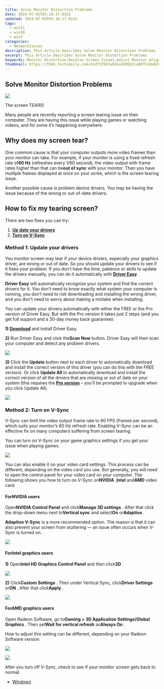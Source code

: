 ```yaml
---
title: Solve Monitor Distortion Problems
date: 2024-07-02T03:18:17.015Z
updated: 2024-07-03T03:18:17.015Z
tags:
  - win11
  - win10
  - win7
categories:
  - NetworkIssues
description: This Article Describes Solve Monitor Distortion Problems
excerpt: This Article Describes Solve Monitor Distortion Problems
keywords: Monitor Distortion,Resolve Screen Issues,Adjust Monitor Alignment,Calibrate Screen Resolution,Monitor Color Correction,Correct Screen Skew,Fix LCD Display Issues
thumbnail: https://thmb.techidaily.com/41df33583a82ea2d9923ca08fb1de828ddad2dc59980553349e15164e2adbb30.jpg
---
```


## Solve Monitor Distortion Problems

![](https://images.drivereasy.com/wp-content/uploads/2018/01/img_5a7197cde679b.jpg)

 The screen TEARS!

 Many people are recently reporting a screen tearing issue on their computer. They are having this issue while playing games or watching videos, and for some it’s happening everywhere.

## Why does my screen tear?

 One common cause is that your computer outputs more video frames than your monitor can take. For example, if your monitor is using a fixed refresh rate of**60 Hz** (refreshes every 1/60 second), the video output with frame rates higher than that can be**out of sync** with your monitor. Then you have multiple frames displayed at once on your scree, which is the screen tearing issue.

 Another possible cause is problem device drivers. You may be having the issue because of the wrong or out-of-date drivers.

## How to fix my tearing screen?

There are two fixes you can try:

1. [**Up** **date your drivers**](#a)
2. [**Turn on V-Sync**](#b)

### Method 1: Update your drivers

 You monitor screen may tear if your device drivers, especially your graphics driver, are wrong or out of date. So you should update your drivers to see if it fixes your problem. If you don’t have the time, patience or skills to update the drivers manually, you can do it automatically with **[Driver Easy](https://tools.techidaily.com/drivereasy/download/)**  .

**Driver Easy** will automatically recognize your system and find the correct drivers for it. You don’t need to know exactly what system your computer is running, you don’t need to risk downloading and installing the wrong driver, and you don’t need to worry about making a mistake when installing.

 You can update your drivers automatically with either the FREE or the Pro version of Driver Easy. But with the Pro version it takes just 2 steps (and you get full support and a 30-day money back guarantee):

 **1) [Download](https://tools.techidaily.com/drivereasy/download/)**  and install Driver Easy.

**2)** Run Driver Easy and click the**Scan Now** button. Driver Easy will then scan your computer and detect any problem drivers.

![](https://images.drivereasy.com/wp-content/uploads/2018/01/img_5a713a84159a4.png)

**3)** Click the **Update** button next to each driver to automatically download and install the correct version of this driver (you can do this with the FREE version). Or click **Update All** to automatically download and install the correct version of all the drivers that are missing or out of date on your system (this requires the **[Pro version](https://tools.techidaily.com/drivereasy/download/)**  – you’ll be prompted to upgrade when you click Update All).

![](https://images.drivereasy.com/wp-content/uploads/2018/01/img_5a713ba9d0320.jpg)

### Method 2: Turn on V-Sync

 V-Sync can limit the video output frame rate to 60 FPS (frames per second), which suits your monitor’s 60 Hz refresh rate. Enabling V-Sync can be an effective fix on many computers suffering from screen tearing.

 You can turn on V-Sync on your game graphics settings if you get your issue when playing games.

![](https://images.drivereasy.com/wp-content/uploads/2018/02/img_5a72924ca6c92.png)

 You can also enable it on your video card settings. This process can be different, depending on the video card you use. But generally, you will need to open the control panel for your video card on your computer. The following shows you how to turn on V-Sync on**NVIDIA** ,**Intel** and**AMD** video card.  
  
#### For**NVIDIA** users  

 Open**NVIDIA Control Panel** and click**Manage 3D settings** . After that click the drop-down menu next to**Vertical sync** and select**On** or**Adaptive** .

**Adaptive V-Sync** is a more recommended option. The reason is that it can also prevent your screen from stuttering — an issue often occurs when V-Sync is turned on.

![](https://images.drivereasy.com/wp-content/uploads/2018/02/img_5a7296764b7d0.jpg)

#### For**Intel** graphics users

**1)** Open**Intel HD Graphics Control Panel** and then click**3D** .

![](https://images.drivereasy.com/wp-content/uploads/2018/02/img_5a72b91a58300.jpg)

**2)** Click**Custom Settings** . Then under Vertical Sync, click**Driver Settings** or**ON** . After that click**Apply** .

![](https://images.drivereasy.com/wp-content/uploads/2018/02/img_5a72bade8ef5d.jpg)

#### For**AMD** graphics users

 Open Radeon Software, go to**Gaming > 3D Application Settings/Global Graphics** . Then set**Wait for vertical refresh** as**Always On** .

 How to adjust this setting can be different, depending on your Radeon Software version.

![](https://images.drivereasy.com/wp-content/uploads/2018/02/img_5a72c14e895a8.png)

![](https://images.drivereasy.com/wp-content/uploads/2018/02/img_5a72c1a5a7775.png)
  
 After you turn off V-Sync, check to see if your monitor screen gets back to normal.

* [Windows](https://tools.techidaily.com/drivereasy/download/)

<ins class="adsbygoogle"
     style="display:block"
     data-ad-format="autorelaxed"
     data-ad-client="ca-pub-7571918770474297"
     data-ad-slot="1223367746"></ins>



<ins class="adsbygoogle"
     style="display:block"
     data-ad-client="ca-pub-7571918770474297"
     data-ad-slot="8358498916"
     data-ad-format="auto"
     data-full-width-responsive="true"></ins>


